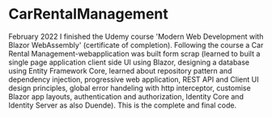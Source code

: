 # CarRentalManagement
February 2022 I finished the Udemy course 'Modern Web Development with Blazor WebAssembly' (certificate of completion). Following the course a Car Rental Management-webapplication was built form scrap (learned to built a single page application client side UI using Blazor, designing a database using Entity Framework Core, learned about repository pattern and dependency injection, progressive web application, REST API and Client UI design principles, global error handeling with http interceptor, customise Blazor app layouts, authentication and authorization, Identity Core and Identity Server as also Duende). This is the complete and final code.
